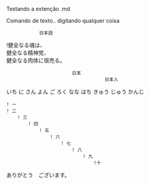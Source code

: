 Testando a extenção .md 

Comando de texto.. digitando qualquer coisa<br>


                日本語
!健全なる魂は、<br>健全なる精神党、<br>健全なる肉体に宿売る。<br>

                            日本
                                        日本人

いち
に
さん
よん
ご
ろく
なな
はち
きゅう
じゅう
                かんじ <br>

    ! 一
    ! 二
        ! 三 
            ! 四
                ! 五
                    ! 六
                        ! 七
                            ! 八
                                ! 九
                                    !十
ありがとう　ございます。